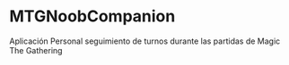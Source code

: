# MTGNoobCompanion
Aplicación Personal seguimiento de turnos durante las partidas de Magic The Gathering
